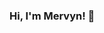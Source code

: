 ### Hi, I'm Mervyn! 👋

<!--
**MervSingh/MervSingh** is a ✨ _special_ ✨ repository because its `README.md` (this file) appears on your GitHub profile.

I'm a PhD candidate at the Cognitive Neuroscience Unit in Deakin University, where I'm currently focused on applying advanced cognitive modelling and diffusion imaging techniqwues to understand the role of white matter pathways in the development of childhood motor inhibition. 
 
-->
